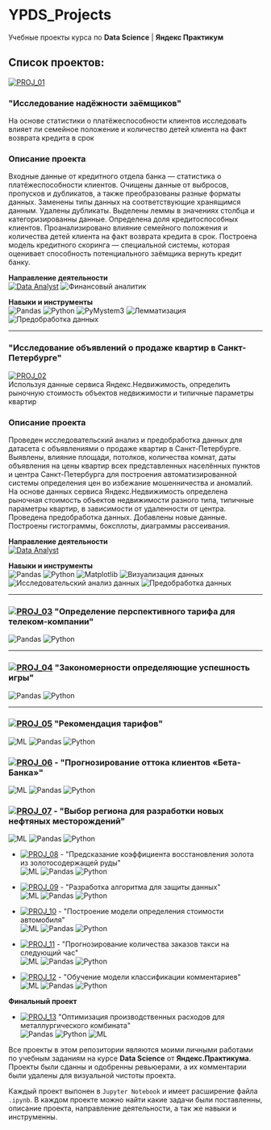 # YPDS_Projects

Учебные проекты курса по **Data Science** | **Яндекс Практикум**

## Список проектов:  

[![PROJ_01](https://img.shields.io/badge/🔗%20PROJ-01-success)](https://github.com/imeleges/YPDS_Projects/tree/main/PROJ_01)  
### "Исследование надёжности заёмщиков"  
На основе статистики о платёжеспособности клиентов исследовать влияет ли семейное положение и количество детей клиента на факт возврата кредита в срок  

### Описание проекта
Входные данные от кредитного отдела банка  — статистика о платёжеспособности клиентов. 
Очищены данные от выбросов, пропусков и дубликатов, а также преобразованы разные форматы данных. Заменены типы данных на соответствующие хранящимся данным. Удалены дубликаты. Выделены леммы в значениях столбца и категоризированны данные.
Определена доля кредитоспособных клиентов.
Проанализировано влияние семейного положения и количества детей клиента на факт возврата кредита в срок. 
Построена модель кредитного скоринга — специальной системы, которая оценивает способность потенциального заёмщика вернуть кредит банку.

**Направление деятельности**  
[![Data Analyst](https://img.shields.io/static/v1?label=&message=Data%20Analyst&color=blue)](#)
![Финансовый аналитик](https://img.shields.io/static/v1?label=&message=Финансовый%20аналитик&color=blue)

**Навыки и инструменты**  
![Pandas](https://img.shields.io/static/v1?label=&message=Pandas&color=blue)
![Python](https://img.shields.io/static/v1?label=&message=Python&color=blue)
![PyMystem3](https://img.shields.io/static/v1?label=&message=PyMystem3&color=blue)
![Лемматизация](https://img.shields.io/static/v1?label=&message=Лемматизация&color=blue)
![Предобработка данных](https://img.shields.io/static/v1?label=&message=Предобработка%20данных&color=blue)

***

### "Исследование объявлений о продаже квартир в Санкт-Петербурге"  
[![PROJ_02](https://img.shields.io/badge/🔗%20PROJ-02-success)](https://github.com/imeleges/YPDS_Projects/tree/main/PROJ_02)  
Используя данные сервиса Яндекс.Недвижимость, определить рыночную стоимость объектов недвижимости и типичные параметры квартир

### Описание проекта

Проведен исследовательский анализ и предобработка данных для датасета с объявлениями о продаже квартир в Санкт-Петербурге.  
Выявлены, влияние площади, потолков, количества комнат, даты объявления на цены квартир всех представленных населённых пунктов и центра Санкт-Петербурга для построения автоматизированной системы определения цен во избежание мошенничества и аномалий.  
На основе данных сервиса Яндекс.Недвижимость определена рыночная стоимость
объектов недвижимости разного типа, типичные параметры квартир, в зависимости от
удаленности от центра. Проведена предобработка данных. Добавлены новые данные.  
Построены гистограммы, боксплоты, диаграммы рассеивания.

**Направление деятельности**  
[![Data Analyst](https://img.shields.io/static/v1?label=&message=Data%20Analyst&color=blue)](#)

**Навыки и инструменты**  
![Pandas](https://img.shields.io/static/v1?label=&message=Pandas&color=blue)
![Python](https://img.shields.io/static/v1?label=&message=Python&color=blue)
![Matplotlib](https://img.shields.io/static/v1?label=&message=Matplotlib&color=blue)
![Визуализация данных](https://img.shields.io/static/v1?label=&message=Визуализация%20данных&color=blue)
![Исследовательский анализ данных](https://img.shields.io/static/v1?label=&message=Исследовательский%20анализ%20данных&color=blue)
![Предобработка данных](https://img.shields.io/static/v1?label=&message=Предобработка%20данных&color=blue)
***

### [![PROJ_03](https://img.shields.io/badge/🔗%20PROJ-03-success)](https://github.com/imeleges/YPDS_Projects/tree/main/PROJ_03) "Определение перспективного тарифа для телеком-компании"
![Pandas](https://img.shields.io/static/v1?label=&message=pandas&color=blue)
![Python](https://img.shields.io/static/v1?label=&message=python&color=blue)
***

### [![PROJ_04](https://img.shields.io/badge/🔗%20PROJ-04-success)](https://github.com/imeleges/YPDS_Projects/tree/main/PROJ_04) "Закономерности определяющие успешность игры"
![Pandas](https://img.shields.io/static/v1?label=&message=pandas&color=blue)
![Python](https://img.shields.io/static/v1?label=&message=python&color=blue)
***


### [![PROJ_05](https://img.shields.io/badge/🔗%20PROJ-05-success)](https://github.com/imeleges/YPDS_Projects/tree/main/PROJ_05) "Рекомендация тарифов"  
  ![ML](https://img.shields.io/static/v1?label=&message=ML&color=blue)
  ![Pandas](https://img.shields.io/static/v1?label=&message=pandas&color=blue)
  ![Python](https://img.shields.io/static/v1?label=&message=python&color=blue)


### [![PROJ_06](https://img.shields.io/badge/🔗%20PROJ-06-success)](https://github.com/imeleges/YPDS_Projects/tree/main/PROJ_06) - "Прогнозирование оттока клиентов «Бета-Банка»"  
  ![ML](https://img.shields.io/static/v1?label=&message=ML&color=blue)
  ![Pandas](https://img.shields.io/static/v1?label=&message=pandas&color=blue)
  ![Python](https://img.shields.io/static/v1?label=&message=python&color=blue)

  
### [![PROJ_07](https://img.shields.io/badge/🔗%20PROJ-07-success)](https://github.com/imeleges/YPDS_Projects/tree/main/PROJ_07) - "Выбор региона для разработки новых нефтяных месторождений"  
  ![ML](https://img.shields.io/static/v1?label=&message=ML&color=blue)
  ![Pandas](https://img.shields.io/static/v1?label=&message=pandas&color=blue)
  ![Python](https://img.shields.io/static/v1?label=&message=python&color=blue)

  
- [![PROJ_08](https://img.shields.io/badge/🔗%20PROJ-08-success)](https://github.com/imeleges/YPDS_Projects/tree/main/PROJ_08) - "Предсказание коэффициента восстановления золота из золотосодержащей руды"  
  ![ML](https://img.shields.io/static/v1?label=&message=ML&color=blue)
  ![Pandas](https://img.shields.io/static/v1?label=&message=pandas&color=blue)
  ![Python](https://img.shields.io/static/v1?label=&message=python&color=blue)

  
- [![PROJ_09](https://img.shields.io/badge/🔗%20PROJ-09-success)](https://github.com/imeleges/YPDS_Projects/tree/main/PROJ_09) - "Разработка алгоритма для защиты данных"  
  ![ML](https://img.shields.io/static/v1?label=&message=ML&color=blue)
  ![Pandas](https://img.shields.io/static/v1?label=&message=pandas&color=blue)
  ![Python](https://img.shields.io/static/v1?label=&message=python&color=blue)

  
- [![PROJ_10](https://img.shields.io/badge/🔗%20PROJ-10-success)](https://github.com/imeleges/YPDS_Projects/tree/main/PROJ_10) - "Построение модели определения стоимости автомобиля"  
  ![ML](https://img.shields.io/static/v1?label=&message=ML&color=blue)
  ![Pandas](https://img.shields.io/static/v1?label=&message=pandas&color=blue)
  ![Python](https://img.shields.io/static/v1?label=&message=python&color=blue)

  
- [![PROJ_11](https://img.shields.io/badge/🔗%20PROJ-11-success)](https://github.com/imeleges/YPDS_Projects/tree/main/PROJ_11) - "Прогнозирование количества заказов такси на следующий час"  
  ![ML](https://img.shields.io/static/v1?label=&message=ML&color=blue)
  ![Pandas](https://img.shields.io/static/v1?label=&message=pandas&color=blue)
  ![Python](https://img.shields.io/static/v1?label=&message=python&color=blue)

  
- [![PROJ_12](https://img.shields.io/badge/🔗%20PROJ-12-success)](https://github.com/imeleges/YPDS_Projects/tree/main/PROJ_12) - "Обучение модели классификации комментариев"  
  ![ML](https://img.shields.io/static/v1?label=&message=ML&color=blue)
  ![Pandas](https://img.shields.io/static/v1?label=&message=pandas&color=blue)
  ![Python](https://img.shields.io/static/v1?label=&message=python&color=blue)

  

**Финальный проект**  
- [![PROJ_13](https://img.shields.io/badge/🔗%20PROJ-13-success)](https://github.com/imeleges/YPDS_Projects/tree/main/PROJ_13) "Оптимизация производственных расходов для металлургического комбината"  
![Pandas](https://img.shields.io/static/v1?label=&message=pandas&color=blue)
![Python](https://img.shields.io/static/v1?label=&message=python&color=blue)
![ML](https://img.shields.io/static/v1?label=&message=ML&color=blue)

Все проекты в этом репозитории являются моими личными работами по учебным заданиям на курсе **Data Science** от **Яндекс.Практикума**.
Проекты были сданны и одобренны ревьюерами, а их комментарии были удалены для визуальной чистоты проекта.  

Каждый проект выпонен в `Jupyter Notebook` и  имеет расширение файла `.ipynb`. В каждом проекте можно найти какие задачи были поставленны, описание проекта, направление деятельности, а так же навыки и инструменны.